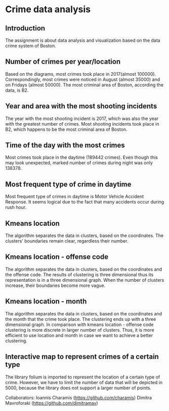 # Crime data analysis
## Introduction
The assignment is about data analysis and visualization based on the data crime system of Boston.

## Number of crimes per year/location
Based on the diagrams, most crimes took place in 2017(almost 100000). Correspondingly, most crimes were noticed in August (almost 35000)
and on Fridays (almost 50000).
The most criminal area of Boston, according the data, is B2. 

## Year and area with the most shooting incidents
The year with the most shooting incident is 2017, which was also the year with the greatest number of crimes.
Most shooting incidents took place in B2, which happens to be the most criminal area of Boston.

## Time of the day with the most crimes
Most crimes took place in the daytime (189442 crimes). Even though this may look unexpected, marked number of crimes during night was only 138378. 

## Most frequent type of crime in daytime

Most frequent type of crimes in daytime is Motor Vehicle Accident Response. It seems logical due to the fact that many accidents occur during rush hour.

## Kmeans location
The algorithm separates the data in clusters, based on the coordinates. The clusters' boundaries remain clear, regardless their number.


## Kmeans location - offense code
The algorithm separates the data in clusters, based on the coordinates and the offense code. The results of clustering is three dimensional thus its representation is in a three dimensional graph. When the number of clusters increase, their boundaries become more vague. 


## Kmeans location - month
The algorithm separates the data in clusters, based on the coordinates and the month that the crime took place. The clustering ends up
with a three dimensional graph. In comparison with kmeans location - offense code clustering is more discrete in larger number of clusters.
Thus, it is more efficient to use location and month in case we want to achieve a better clustering.

## Interactive map to represent crimes of a certain type
The library folium is imported to represent the location of a certain type of crime. However, we have to limit the number of data that will be depicted in 5000, because the library does not support a larger number of points. 

Collaborators: Ioannis Charamis (https://github.com/charamis) Dimitra Mavroforaki (https://github.com/dimitramav) 
